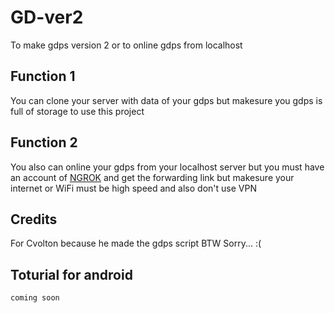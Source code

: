 # GD-ver2
To make gdps version 2 or to online gdps from localhost

## Function 1
You can clone your server with data of your gdps
but makesure you gdps is full of storage to use this
project

## Function 2
You also can online your gdps from your localhost server
but you must have an account of <a href="https://ngrok.com">NGROK</a>
and get the forwarding link but makesure your internet or WiFi must
be high speed and also don't use VPN

## Credits
For Cvolton because he made the gdps script
BTW Sorry... :(

## Toturial for android
<code>coming soon </code>
